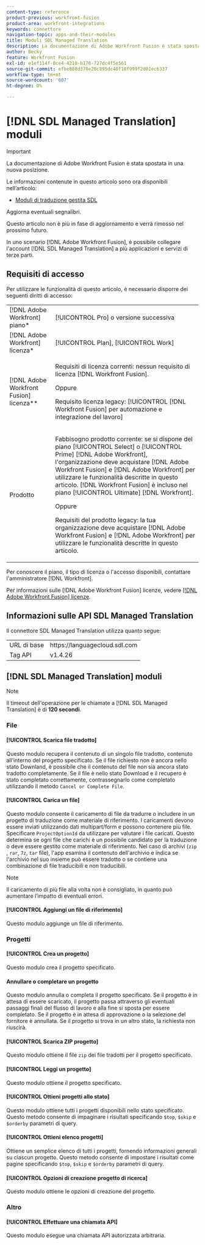 ```yaml
---
content-type: reference
product-previous: workfront-fusion
product-area: workfront-integrations
keywords: connettore
navigation-topic: apps-and-their-modules
title: Moduli SDL Managed Translation
description: La documentazione di Adobe Workfront Fusion è stata spostata in una nuova posizione. Questo articolo è stato dichiarato obsoleto, ma contiene un collegamento al nuovo articolo che descrive questa funzionalità.
author: Becky
feature: Workfront Fusion
exl-id: e1ef114f-8ce4-4210-b176-727dc4f5e561
source-git-commit: efbe888d370e20c895dc40f18f999f2d01ec6337
workflow-type: tm+mt
source-wordcount: '607'
ht-degree: 0%

---
```


# [!DNL SDL Managed Translation] moduli

>[!IMPORTANT]
>
>La documentazione di Adobe Workfront Fusion è stata spostata in una nuova posizione.
>
>Le informazioni contenute in questo articolo sono ora disponibili nell’articolo:
>
>* [Moduli di traduzione gestita SDL](https://experienceleague.adobe.com/docs/workfront-fusion/using/references/apps-and-their-modules/third-party-app-connectors/sdl-managed-translation-modules.html)
>
>Aggiorna eventuali segnalibri.
>
>Questo articolo non è più in fase di aggiornamento e verrà rimosso nel prossimo futuro.

In uno scenario [!DNL Adobe Workfront Fusion], è possibile collegare l&#39;account [!DNL SDL Managed Translation] a più applicazioni e servizi di terze parti.

## Requisiti di accesso

Per utilizzare le funzionalità di questo articolo, è necessario disporre dei seguenti diritti di accesso:

<table style="table-layout:auto"> 
 <col> 
 <col> 
 <tbody> 
  <tr> 
   <td role="rowheader">[!DNL Adobe Workfront] piano*</td>
  <td> <p>[!UICONTROL Pro] o versione successiva</p> </td>
  </tr> 
  <tr data-mc-conditions=""> 
   <td role="rowheader">[!DNL Adobe Workfront] licenza*</td>
   <td> <p>[!UICONTROL Plan], [!UICONTROL Work]</p> </td> 
  </tr> 
  <tr> 
   <td role="rowheader">[!DNL Adobe Workfront Fusion] licenza**</td> 
   <td>
   <p>Requisiti di licenza correnti: nessun requisito di licenza [!DNL Workfront Fusion].</p>
   <p>Oppure</p>
   <p>Requisito licenza legacy: [!UICONTROL [!DNL Workfront Fusion] per automazione e integrazione del lavoro] </p>
   </td> 
  </tr> 
  <tr> 
   <td role="rowheader">Prodotto</td> 
   <td>
   <p>Fabbisogno prodotto corrente: se si dispone del piano [!UICONTROL Select] o [!UICONTROL Prime] [!DNL Adobe Workfront], l'organizzazione deve acquistare [!DNL Adobe Workfront Fusion] e [!DNL Adobe Workfront] per utilizzare le funzionalità descritte in questo articolo. [!DNL Workfront Fusion] è incluso nel piano [!UICONTROL Ultimate] [!DNL Workfront].</p>
   <p>Oppure</p>
   <p>Requisiti del prodotto legacy: la tua organizzazione deve acquistare [!DNL Adobe Workfront Fusion] e [!DNL Adobe Workfront] per utilizzare le funzionalità descritte in questo articolo.</p>
   </td> 
  </tr> 
 </tbody> 
</table>

Per conoscere il piano, il tipo di licenza o l&#39;accesso disponibili, contattare l&#39;amministratore [!DNL Workfront].

Per informazioni sulle [!DNL Adobe Workfront Fusion] licenze, vedere [[!DNL Adobe Workfront Fusion] licenze](../../workfront-fusion/get-started/license-automation-vs-integration.md).

## Informazioni sulle API SDL Managed Translation

Il connettore SDL Managed Translation utilizza quanto segue:

<table style="table-layout:auto"> 
 <col> 
 <col> 
 <tbody> 
  <tr> 
   <td role="rowheader">URL di base</td> 
   <td>https://languagecloud.sdl.com</td> 
  </tr>
  <tr> 
   <td role="rowheader">Tag API</td> 
   <td>v1.4.26</td> 
  </tr>
 </tbody> 
 </table>

## [!DNL SDL Managed Translation] moduli

>[!NOTE]
>
>Il timeout dell&#39;operazione per le chiamate a [!DNL SDL Managed Translation] è di **120 secondi**.

### File

#### [!UICONTROL Scarica file tradotto]

Questo modulo recupera il contenuto di un singolo file tradotto, contenuto all’interno del progetto specificato. Se il file richiesto non è ancora nello stato Downland, è possibile che il contenuto del file non sia ancora stato tradotto completamente. Se il file è nello stato Download e il recupero è stato completato correttamente, contrassegnarlo come completato utilizzando il metodo `Cancel or Complete File`.

#### [!UICONTROL Carica un file]

Questo modulo consente il caricamento di file da tradurre o includere in un progetto di traduzione come materiale di riferimento. I caricamenti devono essere inviati utilizzando dati multipart/form e possono contenere più file. Specificare `ProjectOptionId` da utilizzare per valutare i file caricati. Questo determina se ogni file che carichi è un possibile candidato per la traduzione o deve essere gestito come materiale di riferimento. Nel caso di archivi (`zip `, `rar`, `7z`, `tar` file), l&#39;app esamina il contenuto dell&#39;archivio e indica se l&#39;archivio nel suo insieme può essere tradotto o se contiene una combinazione di file traducibili e non traducibili.

>[!NOTE]
>
>Il caricamento di più file alla volta non è consigliato, in quanto può aumentare l’impatto di eventuali errori.

#### [!UICONTROL Aggiungi un file di riferimento]

Questo modulo aggiunge un file di riferimento.

### Progetti

#### [!UICONTROL Crea un progetto]

Questo modulo crea il progetto specificato.

#### Annullare o completare un progetto

Questo modulo annulla o completa il progetto specificato. Se il progetto è in attesa di essere scaricato, il progetto passa attraverso gli eventuali passaggi finali del flusso di lavoro e alla fine si sposta per essere completato. Se il progetto è in attesa di approvazione o la selezione del fornitore è annullata. Se il progetto si trova in un altro stato, la richiesta non riuscirà.

#### [!UICONTROL Scarica ZIP progetto]

Questo modulo ottiene il file `zip` dei file tradotti per il progetto specificato.

#### [!UICONTROL Leggi un progetto]

Questo modulo ottiene il progetto specificato.

#### [!UICONTROL Ottieni progetti allo stato]

Questo modulo ottiene tutti i progetti disponibili nello stato specificato. Questo metodo consente di impaginare i risultati specificando `$top`, `$skip` e `$orderby` parametri di query.

#### [!UICONTROL Ottieni elenco progetti]

Ottiene un semplice elenco di tutti i progetti, fornendo informazioni generali su ciascun progetto. Questo metodo consente di impostare i risultati come pagine specificando `$top`, `$skip` e `$orderby` parametri di query.

#### [!UICONTROL Opzioni di creazione progetto di ricerca]

Questo modulo ottiene le opzioni di creazione del progetto.

### Altro

#### [!UICONTROL Effettuare una chiamata API]

Questo modulo esegue una chiamata API autorizzata arbitraria.
